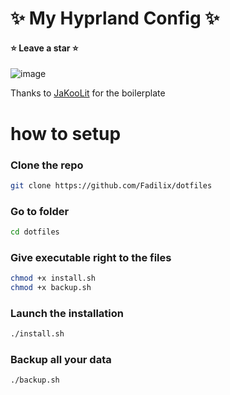 # ✨ My Hyprland Config ✨
#### ⭐ Leave a star ⭐
![image](https://github.com/user-attachments/assets/2e9e4f0a-e1d2-4e95-8371-1e8859d48257)

Thanks to [JaKooLit](https://github.com/JakooLit) for the boilerplate

# how to setup
### Clone the repo
```bash
git clone https://github.com/Fadilix/dotfiles
```
### Go to folder
```bash
cd dotfiles
```

### Give executable right to the files
```bash
chmod +x install.sh
chmod +x backup.sh
```

### Launch the installation
```bash
./install.sh
```

### Backup all your data
```bash
./backup.sh
```


